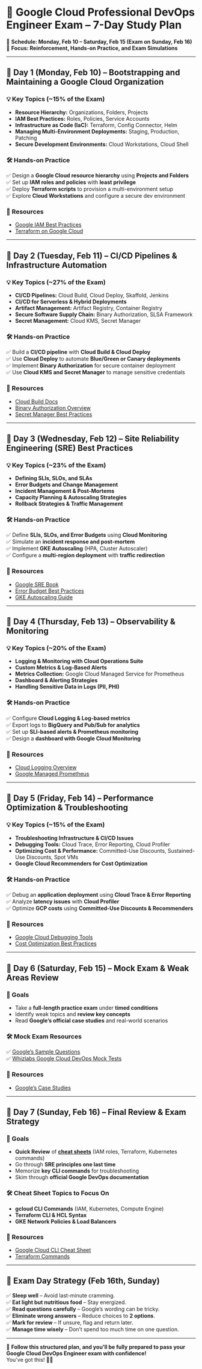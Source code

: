 # 🚀 Google Cloud Professional DevOps Engineer Exam – 7-Day Study Plan  
📅 **Schedule: Monday, Feb 10 – Saturday, Feb 15 (Exam on Sunday, Feb 16)**  
🎯 **Focus: Reinforcement, Hands-on Practice, and Exam Simulations**  

---

## 📆 Day 1 (Monday, Feb 10) – Bootstrapping and Maintaining a Google Cloud Organization  
### 💡 Key Topics (~15% of the Exam)  
- **Resource Hierarchy:** Organizations, Folders, Projects  
- **IAM Best Practices:** Roles, Policies, Service Accounts  
- **Infrastructure as Code (IaC):** Terraform, Config Connector, Helm  
- **Managing Multi-Environment Deployments:** Staging, Production, Patching  
- **Secure Development Environments:** Cloud Workstations, Cloud Shell  

### 🛠 Hands-on Practice  
✅ Design a **Google Cloud resource hierarchy** using **Projects and Folders**  
✅ Set up **IAM roles and policies** with **least privilege**  
✅ Deploy **Terraform scripts** to provision a multi-environment setup  
✅ Explore **Cloud Workstations** and configure a secure dev environment  

### 📖 Resources  
- [Google IAM Best Practices](https://cloud.google.com/iam/docs/best-practices)  
- [Terraform on Google Cloud](https://cloud.google.com/docs/terraform)  

---

## 📆 Day 2 (Tuesday, Feb 11) – CI/CD Pipelines & Infrastructure Automation  
### 💡 Key Topics (~27% of the Exam)  
- **CI/CD Pipelines:** Cloud Build, Cloud Deploy, Skaffold, Jenkins  
- **CI/CD for Serverless & Hybrid Deployments**  
- **Artifact Management:** Artifact Registry, Container Registry  
- **Secure Software Supply Chain:** Binary Authorization, SLSA Framework  
- **Secret Management:** Cloud KMS, Secret Manager  

### 🛠 Hands-on Practice  
✅ Build a **CI/CD pipeline** with **Cloud Build & Cloud Deploy**  
✅ Use **Cloud Deploy** to automate **Blue/Green or Canary deployments**  
✅ Implement **Binary Authorization** for secure container deployment  
✅ Use **Cloud KMS and Secret Manager** to manage sensitive credentials  

### 📖 Resources  
- [Cloud Build Docs](https://cloud.google.com/build/docs)  
- [Binary Authorization Overview](https://cloud.google.com/binary-authorization)  
- [Secret Manager Best Practices](https://cloud.google.com/secret-manager/docs/best-practices)  

---

## 📆 Day 3 (Wednesday, Feb 12) – Site Reliability Engineering (SRE) Best Practices  
### 💡 Key Topics (~23% of the Exam)  
- **Defining SLIs, SLOs, and SLAs**  
- **Error Budgets and Change Management**  
- **Incident Management & Post-Mortems**  
- **Capacity Planning & Autoscaling Strategies**  
- **Rollback Strategies & Traffic Management**  

### 🛠 Hands-on Practice  
✅ Define **SLIs, SLOs, and Error Budgets** using **Cloud Monitoring**  
✅ Simulate an **incident response and post-mortem**  
✅ Implement **GKE Autoscaling** (HPA, Cluster Autoscaler)  
✅ Configure a **multi-region deployment** with **traffic redirection**  

### 📖 Resources  
- [Google SRE Book](https://landing.google.com/sre/sre-book/toc/)  
- [Error Budget Best Practices](https://cloud.google.com/stackdriver/docs/solutions/slo-monitoring/alerting-on-budget-burn-rate)  
- [GKE Autoscaling Guide](https://cloud.google.com/kubernetes-engine/docs/concepts/autoscaling)  

---

## 📆 Day 4 (Thursday, Feb 13) – Observability & Monitoring  
### 💡 Key Topics (~20% of the Exam)  
- **Logging & Monitoring with Cloud Operations Suite**  
- **Custom Metrics & Log-Based Alerts**  
- **Metrics Collection:** Google Cloud Managed Service for Prometheus  
- **Dashboard & Alerting Strategies**  
- **Handling Sensitive Data in Logs (PII, PHI)**  

### 🛠 Hands-on Practice  
✅ Configure **Cloud Logging & Log-based metrics**  
✅ Export logs to **BigQuery and Pub/Sub for analytics**  
✅ Set up **SLI-based alerts & Prometheus monitoring**  
✅ Design a **dashboard with Google Cloud Monitoring**  

### 📖 Resources  
- [Cloud Logging Overview](https://cloud.google.com/logging/docs)  
- [Google Managed Prometheus](https://cloud.google.com/stackdriver/docs/managed-prometheus)  

---

## 📆 Day 5 (Friday, Feb 14) – Performance Optimization & Troubleshooting  
### 💡 Key Topics (~15% of the Exam)  
- **Troubleshooting Infrastructure & CI/CD Issues**  
- **Debugging Tools:** Cloud Trace, Error Reporting, Cloud Profiler  
- **Optimizing Cost & Performance:** Committed-Use Discounts, Sustained-Use Discounts, Spot VMs  
- **Google Cloud Recommenders for Cost Optimization**  

### 🛠 Hands-on Practice  
✅ Debug an **application deployment** using **Cloud Trace & Error Reporting**  
✅ Analyze **latency issues** with **Cloud Profiler**  
✅ Optimize **GCP costs** using **Committed-Use Discounts & Recommenders**  

### 📖 Resources  
- [Google Cloud Debugging Tools](https://cloud.google.com/debugger/docs)  
- [Cost Optimization Best Practices](https://cloud.google.com/docs/cost-management)  

---

## 📆 Day 6 (Saturday, Feb 15) – Mock Exam & Weak Areas Review  
### 🎯 Goals  
- Take a **full-length practice exam** under **timed conditions**  
- Identify weak topics and **review key concepts**  
- Read **Google’s official case studies** and real-world scenarios  

### 🛠 Mock Exam Resources  
✅ [Google’s Sample Questions](https://cloud.google.com/certification/guides/cloud-devops-engineer)  
✅ [Whizlabs Google Cloud DevOps Mock Tests](https://www.whizlabs.com)  

### 📖 Resources  
- [Google’s Case Studies](https://cloud.google.com/solutions/case-studies)  

---

## 📆 Day 7 (Sunday, Feb 16) – Final Review & Exam Strategy  
### 🎯 Goals  
- **Quick Review** of **[cheat sheets](https://github.com/bashizip/pcde-exam-prep/blob/5ff1c14881e7f394559963fea402723b649a4832/Google%20Cloud%20DevOps%20Engineer%20Exam%20prep%20sheet.pdf)** (IAM roles, Terraform, Kubernetes commands)  
- Go through **SRE principles one last time**  
- Memorize **key CLI commands** for troubleshooting  
- Skim through **official Google DevOps documentation**  

### 🛠 Cheat Sheet Topics to Focus On  
- **gcloud CLI Commands** (IAM, Kubernetes, Compute Engine)  
- **Terraform CLI & HCL Syntax**  
- **GKE Network Policies & Load Balancers**  

### 📖 Resources  
- [Google Cloud CLI Cheat Sheet](https://cloud.google.com/sdk/gcloud/reference)  
- [Terraform Commands](https://developer.hashicorp.com/terraform/cli)  

---

## 🎯 Exam Day Strategy (Feb 16th, Sunday)  
✅ **Sleep well** – Avoid last-minute cramming.  
✅ **Eat light but nutritious food** – Stay energized.  
✅ **Read questions carefully** – Google’s wording can be tricky.  
✅ **Eliminate wrong answers** – Reduce choices to **2 options**.  
✅ **Mark for review** – If unsure, flag and return later.  
✅ **Manage time wisely** – Don’t spend too much time on one question.  

---

🚀 **Follow this structured plan, and you'll be fully prepared to pass your Google Cloud DevOps Engineer exam with confidence!**  
You've got this! 💪🔥 
